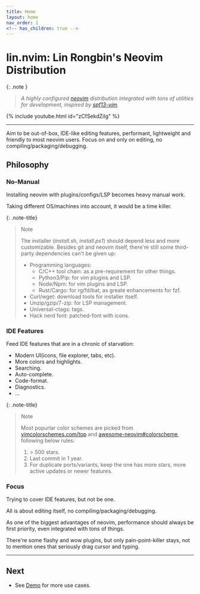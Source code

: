 ```yaml
---
title: Home
layout: home
nav_order: 1
<!-- has_children: true -->
---
```


# lin.nvim: Lin Rongbin's Neovim Distribution

{: .note }

> _A highly configured [neovim](https://neovim.io/) distribution integrated with tons of utilities for development, inspired by [spf13-vim](https://github.com/spf13/spf13-vim)._

{% include youtube.html id="zCfSekdZiIg" %}

---

Aim to be out-of-box, IDE-like editing features, performant, lightweight and friendly to most neovim users. Focus on and only on editing, no compiling/packaging/debugging.

## Philosophy

### No-Manual

Installing neovim with plugins/configs/LSP becomes heavy manual work.

Taking different OS/machines into account, it would be a time killer.

{: .note-title}

> Note
>
> The installer (_install.sh_, _install.ps1_) should depend less and more customizable.
> Besides git and neovim itself, there're still some third-party dependencies can't be given up:
>
> - Programming languages:
>   - C/C++ tool chain: as a pre-requirement for other things.
>   - Python3/Pip: for vim plugins and LSP.
>   - Node/Npm: for vim plugins and LSP.
>   - Rust/Cargo: for rg/fd/bat, as greate enhancements for fzf.
> - Curl/wget: download tools for installer itself.
> - Unzip/gzip/7-zip: for LSP management.
> - Universal-ctags: tags.
> - Hack nerd font: patched-font with icons.

### IDE Features

Feed IDE features that are in a chronic of starvation:

- Modern UI(icons, file explorer, tabs, etc).
- More colors and highlights.
- Searching.
- Auto-complete.
- Code-format.
- Diagnostics.
- ...

{: .note-title}

> Note
>
> Most popurlar color schemes are picked from [vimcolorschemes.com/top](https://vimcolorschemes.com/top) and [awesome-neovim#colorscheme](https://www.trackawesomelist.com/rockerBOO/awesome-neovim/readme/#colorscheme), following below rules:
>
> 1. &gt; 500 stars.
> 2. Last commit in 1 year.
> 3. For duplicate ports/variants, keep the one has more stars, more active updates or newer features.

### Focus

Trying to cover IDE features, but not be one.

All is about editing itself, no compiling/packaging/debugging.

As one of the biggest advantages of neovim, performance should always be first priority, even integrated with tons of things.

There're some flashy and wow plugins, but only pain-point-killer stays, not to mention ones that seriously drag cursor and typing.

---

## Next

- See [Demo](/lin.nvim.dev/demo) for more use cases.
